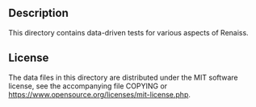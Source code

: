 Description
------------

This directory contains data-driven tests for various aspects of Renaiss.

License
--------

The data files in this directory are distributed under the MIT software
license, see the accompanying file COPYING or
https://www.opensource.org/licenses/mit-license.php.

